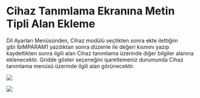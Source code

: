 # Cihaz Tanımlama Ekranına Metin Tipli Alan Ekleme

Dil Ayarları Menüsünden, Cihaz modülü seçtikten sonra ekte ilettiğim gibi lblMPARAM1 yazdıktan sonra düzenle ile değeri kısmını yazıp kaydettikten sonra ilgili alan Cihaz tanımlama üzerinde diğer bilgiler alanına eklenecektir. Gridde göster seçeneğini işaretlemeniz durumunda Cihaz tanımlama menüsü üzerinde ilgili alan görünecektir.


![](https://docsbimser.blob.core.windows.net/imagecontainer/lblMPARAM1.png-dc3a71c8-d5f9-4dbb-b8be-822ea4d1865b.png)

![](https://docsbimser.blob.core.windows.net/imagecontainer/cihaztanımlama_-fb6f27ce-d880-41e3-8357-6a6f1e54ed0c.png)


